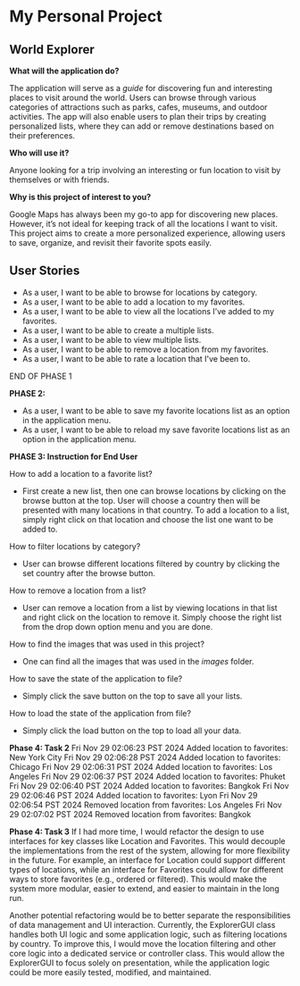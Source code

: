 # My Personal Project
## World Explorer

**What will the application do?**


The application will serve as a *guide* for discovering fun and interesting places to visit around the world. Users can browse through various categories of attractions such as parks, cafes, museums, and outdoor activities. The app will also enable users to plan their trips by creating personalized  lists, where they can add or remove destinations based on their preferences.

**Who will use it?**

Anyone looking for a trip involving an interesting or fun location to visit by themselves or with friends.

**Why is this project of interest to you?**

Google Maps has always been my go-to app for discovering new places. However, it’s not ideal for keeping track of all the locations I want to visit. This project aims to create a more personalized experience, allowing users to save, organize, and revisit their favorite spots easily.

## User Stories

- As a user, I want to be able to browse for locations by category.
- As a user, I want to be able to add a location to my favorites.
- As a user, I want to be able to view all the locations I’ve added to my favorites.
- As a user, I want to be able to create a multiple lists.
- As a user, I want to be able to view multiple lists.
- As a user, I want to be able to remove a location from my favorites.
- As a user, I want to be able to rate a location that I've been to. 

END OF PHASE 1

**PHASE 2:**
- As a user, I want to be able to save my favorite locations list as an option in the application menu.
- As a user, I want to be able to reload my save favorite locations list as an option in the application menu.

**PHASE 3: Instruction for End User**

How to add a location to a favorite list?
- First create a new list, then one can browse locations by clicking on the browse button at the top. User will choose a country then will be presented with many locations in that country. To add a location to a list, simply right click on that location and choose the list one want to be added to.

How to filter locations by category?
- User can browse different locations filtered by country by clicking the set country after the browse button.

How to remove a location from a list?
- User can remove a location from a list by viewing locations in that list and right click on the location to remove it. Simply choose the right list from the drop down option menu and you are done.

How to find the images that was used in this project?
- One can find all the images that was used in the *images* folder.

How to save the state of the application to file?
- Simply click the save button on the top to save all your lists.

How to load the state of the application from file?
- Simply click the load button on the top to load all your data.

**Phase 4: Task 2**
Fri Nov 29 02:06:23 PST 2024
Added location to favorites: New York City
Fri Nov 29 02:06:28 PST 2024
Added location to favorites: Chicago
Fri Nov 29 02:06:31 PST 2024
Added location to favorites: Los Angeles
Fri Nov 29 02:06:37 PST 2024
Added location to favorites: Phuket
Fri Nov 29 02:06:40 PST 2024
Added location to favorites: Bangkok
Fri Nov 29 02:06:46 PST 2024
Added location to favorites: Lyon
Fri Nov 29 02:06:54 PST 2024
Removed location from favorites: Los Angeles
Fri Nov 29 02:07:02 PST 2024
Removed location from favorites: Bangkok

**Phase 4: Task 3**
If I had more time, I would refactor the design to use interfaces for key classes like Location and Favorites. This would decouple the implementations from the rest of the system, allowing for more flexibility in the future. For example, an interface for Location could support different types of locations, while an interface for Favorites could allow for different ways to store favorites (e.g., ordered or filtered). This would make the system more modular, easier to extend, and easier to maintain in the long run.

Another potential refactoring would be to better separate the responsibilities of data management and UI interaction. Currently, the ExplorerGUI class handles both UI logic and some application logic, such as filtering locations by country. To improve this, I would move the location filtering and other core logic into a dedicated service or controller class. This would allow the ExplorerGUI to focus solely on presentation, while the application logic could be more easily tested, modified, and maintained.